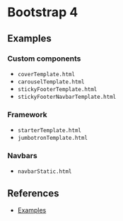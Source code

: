 # Bootstrap 4

## Examples
### Custom components
- `coverTemplate.html`
- `carouselTemplate.html`
- `stickyFooterTemplate.html`
- `stickyFooterNavbarTemplate.html`

### Framework
- `starterTemplate.html`
- `jumbotronTemplate.html`

### Navbars
- `navbarStatic.html`

## References
- [Examples](https://getbootstrap.com/docs/4.3/examples/)